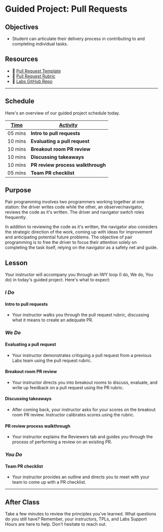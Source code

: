 # Guided Project: Pull Requests

## Objectives

* Student can articulate their delivery process in contributing to and completing individual tasks.

## Resources

* 🐙 [Pull Request Template](https://www.notion.so/lambdaschool/Pull-Request-Template-f9264f79e1b649b9845961b5aba3eaff)
* 🐙 [Pull Request Rubric](https://www.notion.so/lambdaschool/1fc04e4fedeb429ba873b7c68d281707?v=74054da7991341c0bf970f39410c43da)
* 🐙 [Labs GitHub Repo](https://github.com/LambdaSchool/labs-curriculum)

----

## Schedule

Here's an overview of our guided project schedule today.

| <ins>Time</ins>  | <ins>Activity</ins>     |
| ---------- | ------------------------------- |
| 05 mins      | **Intro to pull requests**       |
| 10 mins      | **Evaluating a pull request**           |
| 10 mins      | **Breakout room PR review**       |
| 10 mins     | **Discussing takeaways**              |
| 10 mins      | **PR review process walkthrough** |
| 05 mins      | **Team PR checklist**     |

## Purpose

Pair programming involves two programmers working together at one station: the driver writes code while the other, an observer/navigator, reviews the code as it's written. The driver and navigator switch roles frequently.

In addition to reviewing the code as it's written, the navigator also considers the strategic direction of the work, coming up with ideas for improvement and anticipating potential future problems. The objective of pair programming is to free the driver to focus their attention solely on completing the task itself, relying on the navigator as a safety net and guide.

## Lesson

Your instructor will accompany you through an IWY loop (I do, We do, You do) in today's guided project. Here's what to expect:

### *I Do*

#### Intro to pull requests

* Your instructor walks you through the pull request rubric, discussing what it means to create an adequate PR.

### *We Do*

#### Evaluating a pull request

* Your instructor demonstrates critiquing a pull request from a previous Labs team using the pull request rubric.

#### Breakout room PR review

* Your instructor directs you into breakout rooms to discuss, evaluate, and write up feedback on a pull request using the PR rubric.

#### Discussing takeaways

* After coming back, your instructor asks for your scores on the breakout room PR review. Instructor calibrates scores using the rubric.

#### PR review process walkthrough

* Your instructor explains the Reviewers tab and guides you through the process of performing a review on an existing PR.

### *You Do*

#### Team PR checklist

* Your instructor provides an outline and directs you to meet with your team to come up with a PR checklist.

----

## After Class

Take a few minutes to review the principles you've learned. What questions do you still have? Remember, your instructors, TPLs, and Labs Support Hours are here to help. Don't hesitate to reach out.
